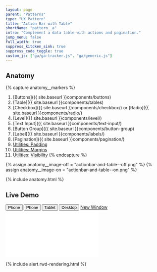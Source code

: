 ```yaml
---
layout: page
parent: "Patterns"
type: "UX Pattern"
title: "Action Bar with Table"
shortName: "pattern__a"
intro: "Complement a data table with actions and pagination."
jump_menu: false
full_width: true
suppress_kitcken_sink: true
suppress_code_toggle: true
custom_js: ["ga/ga-tracker.js", "ga/generic.js"]
---
```


## Anatomy

{% capture anatomy__markers %}
1. [Buttons]({{ site.baseurl }}components/buttons)
1. [Table]({{ site.baseurl }}components/tables)
1. [Checkbox]({{ site.baseurl }}components/checkbox/) or [Radio]({{ site.baseurl }}components/radio/)
1. [Level]({{ site.baseurl }}components/level/)
1. [Text Input]({{ site.baseurl }}components/text-input/)
1. [Button Group]({{ site.baseurl }}components/button-group)
1. [Label]({{ site.baseurl }}components/labels/)
1. [Pagination]({{ site.baseurl }}components/pagination/)
1. [Utilities: Padding](utilities/#padding)
1. [Utilities: Margins](utilities/#margins)
1. [Utilities: Visibility](utilities/#visibility)
{% endcapture %}

{% assign anatomy__image-off = "actionbar-and-table--off.png" %}
{% assign anatomy__image-on  = "actionbar-and-table--on.png" %}

{% include anatomy.html %}

## Live Demo

<div class="docs__rwd-demo-block">
  <div class="docs__rwd-embed-container">
    <span class="fsa-btn-group fsa-btn-group--small" role="group" data-component="">
      <button data-behavior="toggle-rwd-size" data-target="rwd-demo_a" data-size="phone" class="fsa-btn-group__item" type="button" title="Portrait">Phone <span class="docs__rwd-demo-icon docs__rwd-demo-icon--portrait"></span></button>
      <button data-behavior="toggle-rwd-size" data-target="rwd-demo_a" data-size="phone-big" class="fsa-btn-group__item" type="button" title="Landscape">Phone <span class="docs__rwd-demo-icon docs__rwd-demo-icon--landscape"></span></button>
      <button data-behavior="toggle-rwd-size" data-target="rwd-demo_a" data-size="tablet" class="fsa-btn-group__item" type="button">Tablet</button>
      <button data-behavior="toggle-rwd-size" data-target="rwd-demo_a" data-size="desktop" class="fsa-btn-group__item fsa-btn-group__item--active" aria-selected="true" type="button">Desktop</button>
      <a class="fsa-btn-group__item" href="{{ site.baseurl }}/demo/actionbar-and-table.html" target="_blank" title="View in a New Window">New Window</a>
    </span>
    <div class="docs__rwd-embed docs__rwd-embed--desktop" id="rwd-demo_a">
      <iframe src="{{ site.baseurl }}/demo/actionbar-and-table.html" class="docs__rwd-iframe" allowtransparency="true" frameborder="0" scrolling="yes" allowfullscreen="true"> </iframe>
    </div>
  </div>
</div>

{% include alert.rwd-rendering.html %}
